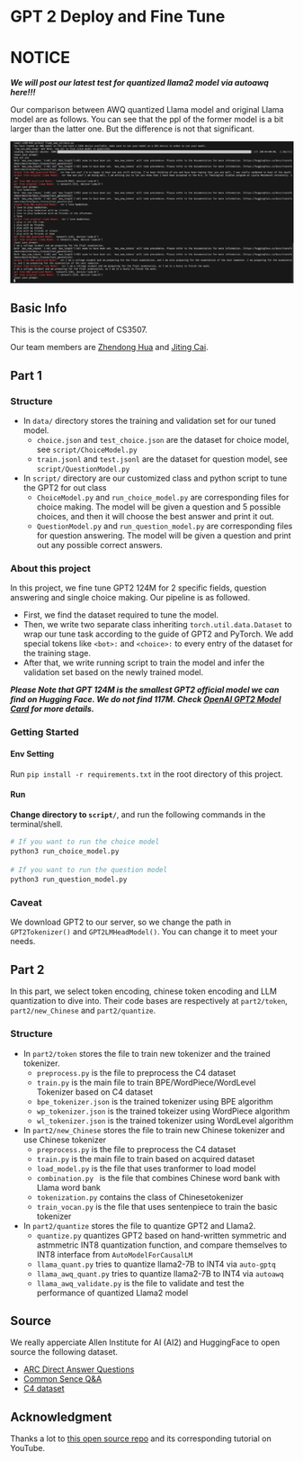 # GPT 2 Deploy and Fine Tune

# **NOTICE**
***We will post our latest test for quantized llama2 model via autoawq here!!!***

Our comparison between AWQ quantized Llama model and original Llama model are as follows. You can see that the ppl of the former model is a bit larger than the latter one. But the difference is not that significant.

![](comp.png)

## Basic Info
This is the course project of CS3507. 

Our team members are [Zhendong Hua](https://github.com/JackeyHua-SJTU) and [Jiting Cai](https://github.com/Caijiting).

## Part 1
### Structure
- In `data/` directory stores the training and validation set for our tuned model.
    - `choice.json` and `test_choice.json` are the dataset for choice model, see `script/ChoiceModel.py`
    - `train.jsonl` and `test.jsonl` are the dataset for question model, see `script/QuestionModel.py`
- In `script/` directory are our customized class and python script to tune the GPT2 for out class
    - `ChoiceModel.py` and `run_choice_model.py` are corresponding files for choice making. The model will be given a question and 5 possible choices, and then it will choose the best answer and print it out.
    - `QuestionModel.py` and `run_question_model.py` are corresponding files for question answering. The model will be given a question and print out any possible correct answers.

### About this project
In this project, we fine tune GPT2 124M for 2 specific fields, question answering and single choice making. Our pipeline is as followed.
- First, we find the dataset required to tune the model.
- Then, we write two separate class inheriting `torch.util.data.Dataset` to wrap our tune task according to the guide of GPT2 and PyTorch. We add special tokens like `<bot>:` and `<choice>:` to every entry of the dataset for the training stage.
- After that, we write running script to train the model and infer the validation set based on the newly trained model.

***Please Note that GPT 124M is the smallest GPT2 official model we can find on Hugging Face. We do not find 117M. Check [OpenAI GPT2 Model Card](https://huggingface.co/openai-community/gpt2) for more details.***

### Getting Started
#### Env Setting
Run `pip install -r requirements.txt` in the root directory of this project.

#### Run
**Change directory to `script/`**, and run the following commands in the terminal/shell.
```bash
# If you want to run the choice model
python3 run_choice_model.py

# If you want to run the question model
python3 run_question_model.py
```
### Caveat
We download GPT2 to our server, so we change the path in `GPT2Tokenizer()` and `GPT2LMHeadModel()`. You can change it to meet your needs.

## Part 2
In this part, we select token encoding, chinese token encoding and LLM quantization to dive into. Their code bases are respectively at `part2/token`, `part2/new_Chinese` and `part2/quantize`.

### Structure
- In `part2/token` stores the file to train new tokenizer and the trained tokenizer.
    - `preprocess.py` is the file to preprocess the C4 dataset
    - `train.py` is the main file to train BPE/WordPiece/WordLevel Tokenizer based on C4 dataset
    - `bpe_tokenizer.json` is the trained tokenizer using BPE algorithm
    - `wp_tokenizer.json` is the trained tokeizer using WordPiece algorithm
    - `wl_tokenizer.json` is the trained tokenizer using WordLevel algorithm
- In `part2/new_Chinese` stores the file to train new Chinese tokenizer and use Chinese tokenizer
    - `preprocess.py` is the file to preprocess the C4 dataset
    - `train.py` is the main file to train based on acquired dataset
    - `load_model.py` is the file that uses tranformer to load model
    - `combination.py ` is the file that combines Chinese word bank with Llama word bank
    - `tokenization.py` contains the class of Chinesetokenizer
    - `train_vocan.py` is the file that uses sentenpiece to train the basic tokenizer
- In `part2/quantize` stores the file to quantize GPT2 and Llama2.
    - `quantize.py` quantizes GPT2 based on hand-written symmetric and astmmetric INT8 quantization function, and compare themselves to INT8 interface from `AutoModelForCausalLM`
    - `llama_quant.py` tries to quantize llama2-7B to INT4 via `auto-gptq`
    - `llama_awq_quant.py` tries to quantize llama2-7B to INT4 via `autoawq`
    - `llama_awq_validate.py` is the file to validate and test the performance of quantized Llama2 model

## Source 
We really apperciate Allen Institute for AI (AI2) and HuggingFace to open source the following dataset.
- [ARC Direct Answer Questions](https://allenai.org/data/arc-da)
- [Common Sence Q&A](https://huggingface.co/datasets/tau/commonsense_qa)
- [C4 dataset](https://huggingface.co/datasets/allenai/c4)

## Acknowledgment
Thanks a lot to [this open source repo](https://github.com/Pawandeep-prog/finetuned-gpt2-convai) and its corresponding tutorial on YouTube.